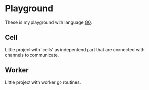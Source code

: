 # Playground

These is my playground with language [GO](https://golang.org/).

## Cell

Little project with 'cells' as indepentend part that are connected with channels to communicate.

## Worker

Little project with worker go routines.
